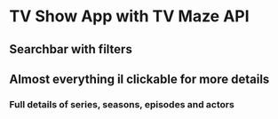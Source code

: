 # TV Show App with TV Maze API

## Searchbar with filters

## Almost everything il clickable for more details

### Full details of series, seasons, episodes and actors